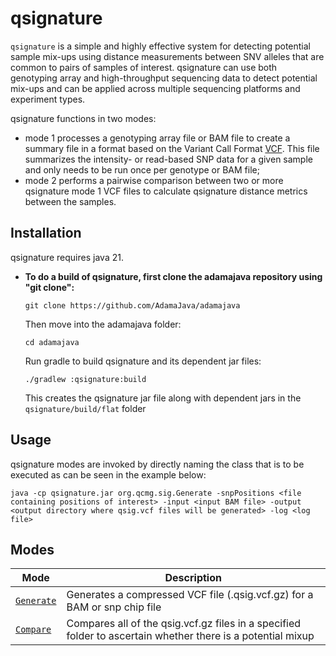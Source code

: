 # qsignature

`qsignature` is a simple and highly effective system for detecting potential
sample mix-ups using distance measurements between SNV alleles that are
common to pairs of samples of interest. qsignature can use both genotyping
array and high-throughput sequencing data to detect potential mix-ups and
can be applied across multiple sequencing platforms and experiment types.

qsignature functions in two modes:

* mode 1 processes a genotyping array file or BAM file to create a summary file in a format based on the Variant Call Format [VCF](http://samtools.github.io/hts-specs/VCFv4.1.pdf). This file summarizes the intensity- or read-based SNP data for a given sample and only needs to be run once per genotype or BAM file;
* mode 2 performs a pairwise comparison between two or more qsignature mode 1 VCF files to calculate qsignature distance metrics between the samples.

## Installation

qsignature requires java 21.

* **To do a build of qsignature, first clone the adamajava repository using "git clone":**
  ```
  git clone https://github.com/AdamaJava/adamajava
  ```

  Then move into the adamajava folder:
  ```
  cd adamajava
  ```
  Run gradle to build qsignature and its dependent jar files:
  ```
  ./gradlew :qsignature:build
  ```
  This creates the qsignature jar file along with dependent jars in the `qsignature/build/flat` folder


## Usage

qsignature modes are invoked by directly naming the class that is to be executed as can be seen in the example below:

~~~~{.text}
java -cp qsignature.jar org.qcmg.sig.Generate -snpPositions <file containing positions of interest> -input <input BAM file> -output <output directory where qsig.vcf files will be generated> -log <log file>

~~~~

## Modes

Mode | Description
-----| -----------
[`Generate`](qsignature_signature_generator_bespoke_mode.md) | Generates a compressed VCF file (.qsig.vcf.gz) for a BAM or snp chip file
[`Compare`](qsignature_compare_mode.md) | Compares all of the qsig.vcf.gz files in a specified folder to ascertain whether there is a potential mixup

